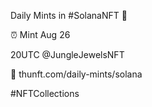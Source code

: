 Daily Mints in #SolanaNFT 🚀

⏰ Mint Aug 26

20UTC @JungleJewelsNFT

🔗 thunft.com/daily-mints/solana

#NFTCollections